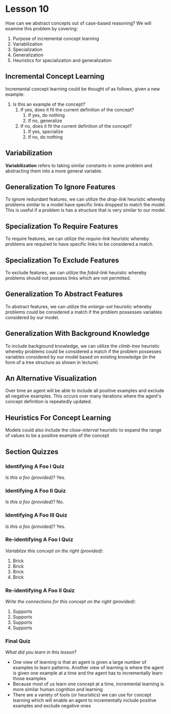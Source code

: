 # Lesson 10

How can we abstract concepts out of case-based reasoning? We will examine this problem by covering:

1. Purpose of incremental concept learning
2. Variabilization
3. Specialization
4. Generalization
5. Heuristics for specialization and generalization

## Incremental Concept Learning

Incremental concept learning could be thought of as follows, given a new example:

1. Is this an example of the concept?
   1. If yes, does it fit the current definition of the concept?
      1. If yes, do nothing
      2. If no, generalize
   2. If no, does it fit the current definition of the concept?
      1. If yes, specialize
      2. If no, do nothing

## Variabilization

**Variabilization** refers to taking similar constants in some problem and abstracting them into a more general variable.

## Generalization To Ignore Features

To ignore redundant features, we can utilize the _drop-link_ heuristic whereby problems similar to a model have specific links dropped to match the model. This is useful if a problem is has a structure that is very similar to our model.

## Specialization To Require Features

To require features, we can utilize the _require-link_ heuristic whereby problems are required to have specific links to be considered a match.

## Specialization To Exclude Features

To exclude features, we can utilize the _fobid-link_ heuristic whereby problems should not possess links which are not permitted.

## Generalization To Abstract Features

To abstract features, we can utilize the _enlarge-set_ heuristic whereby problems could be considered a match if the problem possesses variables considered by our model.

## Generalization With Background Knowledge

To include background knowledge, we can utilize the _climb-tree_ heuristic whereby problems could be considered a match if the problem possesses variables considered by our model based on existing knowledge (in the form of a tree structure as shown in lecture).

## An Alternative Visualization

Over time an agent will be able to include all positive examples and exclude all negative examples. This occurs over many iterations where the agent's concept definition is repeatedly updated.

## Heuristics For Concept Learning

Models could also include the _close-interval_ heuristic to expand the range of values to be a positive example of the concept

## Section Quizzes

### Identifying A Foo I Quiz

_Is this a foo (provided)_? Yes.

### Identifying A Foo II Quiz

_Is this a foo (provided)_? No.

### Identifying A Foo III Quiz

_Is this a foo (provided)_? Yes.

### Re-identifying A Foo I Quiz

_Variablize this concept on the right (provided)_:

1. Brick
2. Brick
3. Brick
4. Brick

### Re-identifying A Foo II Quiz

_Write the connections for this concept on the right (provided)_:

1. Supports
2. Supports
3. Supports
4. Supports

### Final Quiz

_What did you learn in this lesson_?

- One view of learning is that an agent is given a large number of examples to learn patterns. Another view of learning is where the agent is given one example at a time and the agent has to incrementally learn those examples
- Because most of us learn one concept at a time, incremental learning is more similar human cognition and learning
- There are a variety of tools (or heuristics) we can use for concept learning which will enable an agent to incrementally include positive examples and exclude negative ones
